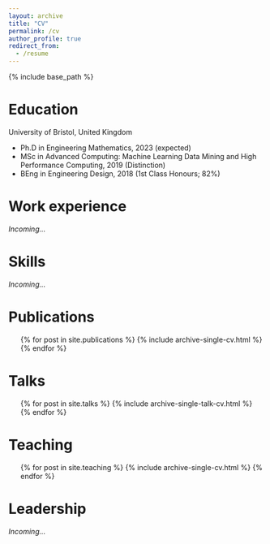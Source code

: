 ```yaml
---
layout: archive
title: "CV"
permalink: /cv
author_profile: true
redirect_from:
  - /resume
---
```


{% include base_path %}

Education
======
University of Bristol, United Kingdom

* Ph.D in Engineering Mathematics, 2023 (expected)
* MSc in Advanced Computing: Machine Learning Data Mining and High Performance Computing, 2019 (Distinction)
* BEng in Engineering Design, 2018 (1st Class Honours; 82%)

Work experience
======
*Incoming…*

Skills
======
*Incoming…*

Publications
======
  <ul>{% for post in site.publications %}
    {% include archive-single-cv.html %}
  {% endfor %}</ul>

Talks
======
  <ul>{% for post in site.talks %}
    {% include archive-single-talk-cv.html %}
  {% endfor %}</ul>

Teaching
======
  <ul>{% for post in site.teaching %}
    {% include archive-single-cv.html %}
  {% endfor %}</ul>

Leadership
======
*Incoming…*